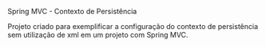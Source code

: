Spring MVC - Contexto de Persistência

Projeto criado para exemplificar a configuração do contexto de persistência sem utilização de xml em um projeto com Spring MVC.
